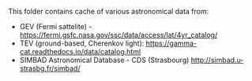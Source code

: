 This folder contains cache of various astronomical data from:

- GEV (Fermi sattelite) - https://fermi.gsfc.nasa.gov/ssc/data/access/lat/4yr_catalog/ 
- TEV (ground-based, Cherenkov light): https://gamma-cat.readthedocs.io/data/catalog.html 
- SIMBAD Astronomical Database - CDS (Strasbourg) http://simbad.u-strasbg.fr/simbad/

